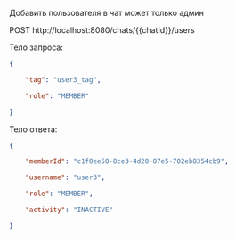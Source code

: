 Добавить пользователя в чат может только админ

POST http://localhost:8080/chats/{{chatId}}/users

Тело запроса:

```json
{

    "tag": "user3_tag",

    "role": "MEMBER"

}
```

Тело ответа:

```json
{

    "memberId": "c1f0ee50-8ce3-4d20-87e5-702eb8354cb9",

    "username": "user3",

    "role": "MEMBER",

    "activity": "INACTIVE"

}
```
